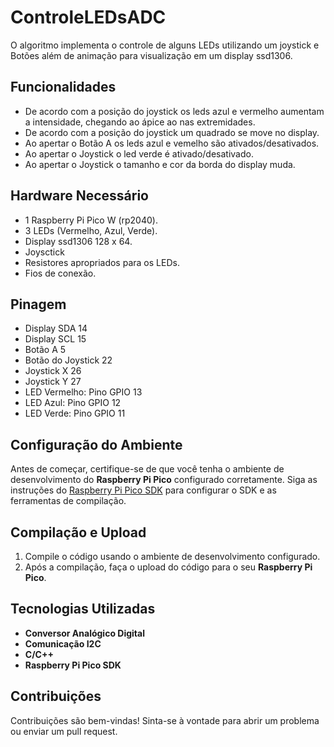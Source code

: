 # ControleLEDsADC
O algoritmo implementa o controle de alguns LEDs utilizando um joystick e Botões além de animação para visualização em um display ssd1306.

## Funcionalidades

- De acordo com a posição do joystick os leds azul e vermelho aumentam a intensidade, chegando ao ápice ao nas extremidades.
- De acordo com a posição do joystick um quadrado se move no display.
- Ao apertar o Botão A os leds azul e vemelho são ativados/desativados.
- Ao apertar o Joystick o led verde é ativado/desativado.
- Ao apertar o Joystick o tamanho e cor da borda do display muda.

## Hardware Necessário

- 1 Raspberry Pi Pico W (rp2040).
- 3 LEDs (Vermelho, Azul, Verde).
- Display ssd1306 128 x 64.
- Joysctick
- Resistores apropriados para os LEDs.
- Fios de conexão.

## Pinagem

- Display SDA 14
- Display SCL 15
- Botão A 5
- Botão do Joystick 22
- Joystick X 26
- Joystick Y 27
- LED Vermelho: Pino GPIO 13
- LED Azul: Pino GPIO 12
- LED Verde: Pino GPIO 11

## Configuração do Ambiente

Antes de começar, certifique-se de que você tenha o ambiente de desenvolvimento do **Raspberry Pi Pico** configurado corretamente. Siga as instruções do [Raspberry Pi Pico SDK](https://www.raspberrypi.org/documentation/rp2040/getting-started/) para configurar o SDK e as ferramentas de compilação.
## Compilação e Upload

1. Compile o código usando o ambiente de desenvolvimento configurado.
2. Após a compilação, faça o upload do código para o seu **Raspberry Pi Pico**.

## Tecnologias Utilizadas

- **Conversor Analógico Digital**
- **Comunicação I2C**
- **C/C++**
- **Raspberry Pi Pico SDK**

## Contribuições

Contribuições são bem-vindas! Sinta-se à vontade para abrir um problema ou enviar um pull request.
